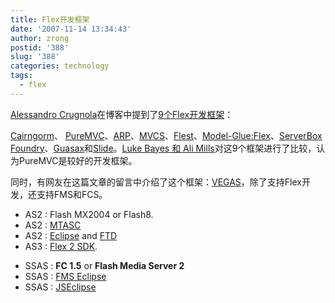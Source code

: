 ```yaml
---
title: Flex开发框架
date: '2007-11-14 13:34:43'
author: zrong
postid: '388'
slug: '388'
categories: technology
tags:
  - flex
---
```


[Alessandro
Crugnola](http://www.sephiroth.it/)在博客中提到了[9个Flex开发框架](http://www.sephiroth.it/weblog/archives/2007/10/flex_frameworks.php)：

[Cairngorm](http://labs.adobe.com/wiki/index.php/Cairngorm)、
[PureMVC](http://www.puremvc.org/)、[ARP](http://osflash.org/projects/arp)、[MVCS](http://www.adobe.com/devnet/flex/articles/blueprint.html)、[Flest](http://code.google.com/p/flest/)、[Model-Glue:Flex](http://www.model-glue.com/flex.cfm)、[ServerBox
Foundry](http://www.servebox.com/foundry/doku.php)、[Guasax](http://www.guasax.com/)和[Slide](http://www.memorphic.com/news/)。[Luke
Bayes 和 Ali
Mills](http://patternpark.com/)对这9个框架进行了比较，认为PureMVC是较好的开发框架。

同时，有网友在这篇文章的留言中介绍了这个框架：[VEGAS](http://code.google.com/p/vegas/)，除了支持Flex开发，还支持FMS和FCS。

-   AS2 : Flash MX2004 or Flash8.
-   AS2 : [MTASC](http://www.mtasc.org/)
-   AS2 : [Eclipse](http://www.eclipse.org/) and
    [FTD](http://fdt.powerflasher.com/)
-   AS3 : [Flex 2 SDK](http://www.adobe.com/products/flex/sdk/).

<!-- -->

-   SSAS : **FC 1.5** or **Flash Media Server 2**
-   SSAS : [FMS Eclipse](http://fczone.com/eclipse/)
-   SSAS : [JSEclipse](http://labs.adobe.com/technologies/jseclipse/)

